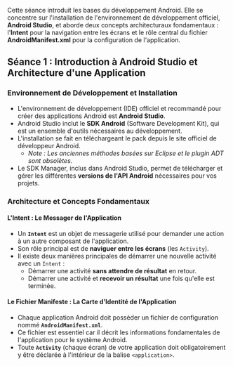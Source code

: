 Cette séance introduit les bases du développement Android. Elle se concentre sur l'installation de l'environnement de développement officiel, **Android Studio**, et aborde deux concepts architecturaux fondamentaux : l'**Intent** pour la navigation entre les écrans et le rôle central du fichier **AndroidManifest.xml** pour la configuration de l'application.

## Séance 1 : Introduction à Android Studio et Architecture d'une Application

### Environnement de Développement et Installation

*   L'environnement de développement (IDE) officiel et recommandé pour créer des applications Android est **Android Studio**.
*   Android Studio inclut le **SDK Android** (Software Development Kit), qui est un ensemble d'outils nécessaires au développement.
*   L'installation se fait en téléchargeant le pack depuis le site officiel de développeur Android.
    *   *Note : Les anciennes méthodes basées sur Eclipse et le plugin ADT sont obsolètes.*
*   Le SDK Manager, inclus dans Android Studio, permet de télécharger et gérer les différentes **versions de l'API Android** nécessaires pour vos projets.

### Architecture et Concepts Fondamentaux

#### L'Intent : Le Messager de l'Application

*   Un **`Intent`** est un objet de messagerie utilisé pour demander une action à un autre composant de l'application.
*   Son rôle principal est de **naviguer entre les écrans** (les `Activity`).
*   Il existe deux manières principales de démarrer une nouvelle activité avec un `Intent` :
    *   Démarrer une activité **sans attendre de résultat** en retour.
    *   Démarrer une activité et **recevoir un résultat** une fois qu'elle est terminée.

#### Le Fichier Manifeste : La Carte d'Identité de l'Application

*   Chaque application Android doit posséder un fichier de configuration nommé **`AndroidManifest.xml`**.
*   Ce fichier est essentiel car il décrit les informations fondamentales de l'application pour le système Android.
*   Toute **`Activity`** (chaque écran) de votre application doit obligatoirement y être déclarée à l'intérieur de la balise `<application>`.